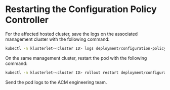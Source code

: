 # Restarting the Configuration Policy Controller

For the affected hosted cluster, save the logs on the associated management cluster with the
following command:

```bash
kubectl -n klusterlet-<cluster ID> logs deployment/configuration-policy-controller -c config-policy-controller > config-policy-controller.log
```

On the same management cluster, restart the pod with the following command:

```bash
kubectl -n klusterlet-<cluster ID> rollout restart deployment/configuration-policy-controller
```

Send the pod logs to the ACM engineering team.
